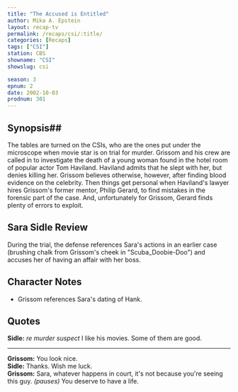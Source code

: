```yaml
---
title: "The Accused is Entitled"
author: Mika A. Epstein
layout: recap-tv
permalink: /recaps/csi/:title/
categories: [Recaps]
tags: ["CSI"]
station: CBS
showname: "CSI"
showslug: csi

season: 3  
epnum: 2
date: 2002-10-03
prodnum: 301  
---
```


## Synopsis## 

The tables are turned on the CSIs, who are the ones put under the microscope when movie star is on trial for murder. Grissom and his crew are called in to investigate the death of a young woman found in the hotel room of popular actor Tom Haviland. Haviland admits that he slept with her, but denies killing her. Grissom believes otherwise, however, after finding blood evidence on the celebrity. Then things get personal when Haviland's lawyer hires Grissom's former mentor, Philip Gerard, to find mistakes in the forensic part of the case. And, unfortunately for Grissom, Gerard finds plenty of errors to exploit.

## Sara Sidle Review

During the trial, the defense references Sara's actions in an earlier case (brushing chalk from Grissom's cheek in "Scuba_Doobie-Doo") and accuses her of having an affair with her boss.

## Character Notes

* Grissom references Sara's dating of Hank.

## Quotes

**Sidle:** _re murder suspect_ I like his movies. Some of them are good.  

- - -

**Grissom:** You look nice.  
**Sidle:** Thanks. Wish me luck.  
**Grissom:** Sara, whatever happens in court, it's not because you're seeing this guy. _(pauses)_ You deserve to have a life.

